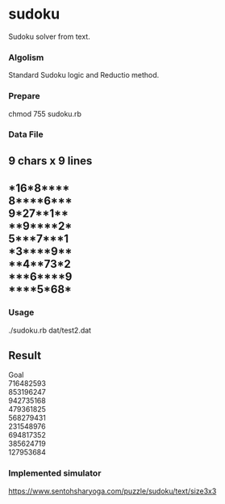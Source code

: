 # sudoku
Sudoku solver from text.

### Algolism
Standard Sudoku logic and Reductio method.

### Prepare
chmod 755 sudoku.rb

### Data File
9 chars x 9 lines
------------
\*16\*8\*\*\*\*  
8\*\*\*\*6\*\*\*  
9\*27\*\*1\*\*  
\*\*9\*\*\*\*2\*  
5\*\*\*7\*\*\*1  
\*3\*\*\*\*9\*\*  
\*\*4\*\*73\*2  
\*\*\*6\*\*\*\*9  
\*\*\*\*5\*68\*  
------------


### Usage
./sudoku.rb dat/test2.dat

## Result
Goal  
716482593  
853196247  
942735168  
479361825  
568279431  
231548976  
694817352  
385624719  
127953684  

### Implemented simulator
https://www.sentohsharyoga.com/puzzle/sudoku/text/size3x3
